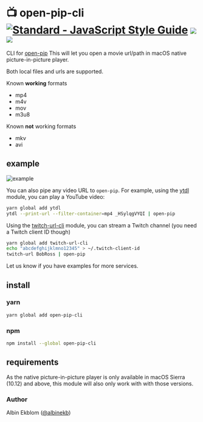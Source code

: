 # 📺 open-pip-cli [![Standard - JavaScript Style Guide](https://img.shields.io/badge/code_style-standard-brightgreen.svg)](https://standardjs.com) ![](https://img.shields.io/npm/dm/open-pip-cli.svg) ![](https://img.shields.io/npm/v/open-pip-cli.svg)


CLI for [open-pip](https://github.com/albinekb/open-pip)
This will let you open a movie url/path in macOS native picture-in-picture player.

Both local files and urls are supported.

Known **working** formats
  - mp4
  - m4v
  - mov
  - m3u8

Known **not** working formats
  - mkv
  - avi

## example

![example](https://cloud.githubusercontent.com/assets/5027156/24427435/3529cfc4-140b-11e7-9799-de7326ddc088.gif)

You can also pipe any video URL to `open-pip`. For example, using the [ytdl](https://www.npmjs.com/package/ytdl) module, you can play a YouTube video:

```sh
yarn global add ytdl
ytdl --print-url --filter-container=mp4 _HSylqgVYQI | open-pip
```

Using the [twitch-url-cli](https://www.npmjs.com/package/twitch-url-cli) module, you can stream a Twitch channel (you need a Twitch client ID though)

```sh
yarn global add twitch-url-cli
echo "abcdefghijklmno12345" > ~/.twitch-client-id
twitch-url BobRoss | open-pip
```

Let us know if you have examples for more services.

## install

### yarn

```sh
yarn global add open-pip-cli
```

### npm
```sh
npm install --global open-pip-cli
```

## requirements
As the native picture-in-picture player is only available in macOS Sierra (10.12) and above, this module will also only work with with those versions.

### Author

Albin Ekblom ([@albinekb](https://github.com/albinekb))
